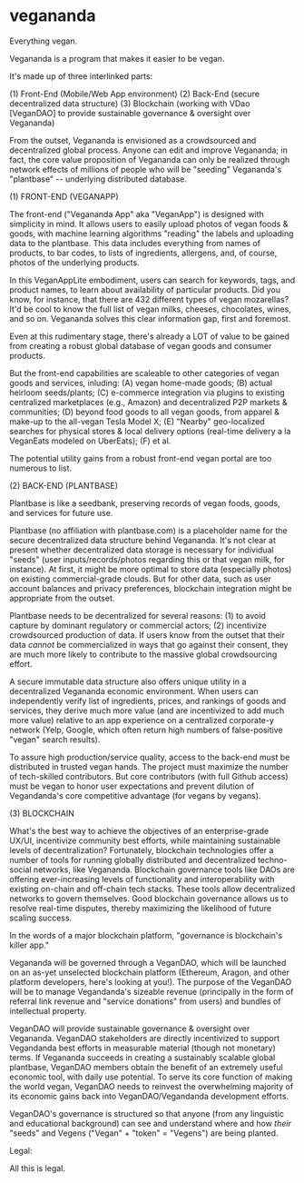 # vegananda
Everything vegan.

Vegananda is a program that makes it easier to be vegan.

It's made up of three interlinked parts: 

(1) Front-End (Mobile/Web App environment)
(2) Back-End (secure decentralized data structure) 
(3) Blockchain (working with VDao [VeganDAO] to provide sustainable governance & oversight over Vegananda)

From the outset, Vegananda is envisioned as a crowdsourced and decentralized global process. Anyone can edit and improve Vegananda; in fact, the core value proposition of Vegananda can only be realized through network effects of millions of people who will be "seeding" Vegananda's "plantbase" -- underlying distributed database.

(1) FRONT-END (VEGANAPP)

The front-end ("Vegananda App" aka "VeganApp") is designed with simplicity in mind. It allows users to easily upload photos of vegan foods & goods, with machine learning algorithms "reading" the labels and uploading data to the plantbase. This data includes everything from names of products, to bar codes, to lists of ingredients, allergens, and, of course, photos of the underlying products. 

In this VeganAppLite embodiment, users can search for keywords, tags, and product names, to learn about availability of particular products. Did you know, for instance, that there are 432 different types of vegan mozarellas? It'd be cool to know the full list of vegan milks, cheeses, chocolates, wines, and so on. Vegananda solves this clear information gap, first and foremost. 

Even at this rudimentary stage, there's already a LOT of value to be gained from creating a robust global database of vegan goods and consumer products. 

But the front-end capabilities are scaleable to other categories of vegan goods and services, inluding: (A) vegan home-made goods; (B) actual heirloom seeds/plants; (C) e-commerce integration via plugins to existing centralized marketplaces (e.g., Amazon) and decentralized P2P markets & communities; (D) beyond food goods to all vegan goods, from apparel & make-up to the all-vegan Tesla Model X; (E) "Nearby" geo-localized searches for physical stores & local delivery options (real-time delivery a la VeganEats modeled on UberEats); (F) et al. 

The potential utility gains from a robust front-end vegan portal are too numerous to list.

(2) BACK-END (PLANTBASE)

Plantbase is like a seedbank, preserving records of vegan foods, goods, and services for future use.

Plantbase (no affiliation with plantbase.com) is a placeholder name for the secure decentralized data structure behind Vegananda. It's not clear at present whether decentralized data storage is necessary for individual "seeds" (user inputs/records/photos regarding this or that vegan milk, for instance). At first, it might be more optimal to store data (especially photos) on existing commercial-grade clouds. But for other data, such as user account balances and privacy preferences, blockchain integration might be appropriate from the outset. 

Plantbase needs to be decentralized for several reasons: (1) to avoid capture by dominant regulatory or commercial actors; (2) incentivize crowdsourced production of data. If users know from the outset that their data *cannot* be commercialized in ways that go against their consent, they are much more likely to contribute to the massive global crowdsourcing effort. 

A secure immutable data structure also offers unique utility in a decentralized Vegananda economic environment. When users can independently verify list of ingredients, prices, and rankings of goods and services, they derive much more value (and are incentivized to add much more value) relative to an app experience on a centralized corporate-y network (Yelp, Google, which often return high numbers of false-positive "vegan" search results).

To assure high production/service quality, access to the back-end must be distributed in trusted vegan hands. The project must maximize the number of tech-skilled contributors. But core contributors (with full Github access) must be vegan to honor user expectations and prevent dilution of Vegandanda's core competitive advantage (for vegans by vegans).

(3) BLOCKCHAIN 

What's the best way to achieve the objectives of an enterprise-grade UX/UI, incentivize community best efforts, while maintaining sustainable levels of decentralization? Fortunately, blockchain technologies offer a number of tools for running globally distributed and decentralized techno-social networks, like Vegananda. Blockchain governance tools like DAOs are offering ever-increasing levels of functionality and interoperability with existing on-chain and off-chain tech stacks. These tools allow decentralized networks to govern themselves. Good blockchain governance allows us to resolve real-time disputes, thereby maximizing the likelihood of future scaling success.

In the words of a major blockchain platform, "governance is blockchain's killer app."

Vegananda will be governed through a VeganDAO, which will be launched on an as-yet unselected blockchain platform (Ethereum, Aragon, and other platform developers, here's looking at you!). The purpose of the VeganDAO will be to manage Vegandanda's sizeable revenue (principally in the form of referral link revenue and "service donations" from users) and bundles of intellectual property.    

VeganDAO will provide sustainable governance & oversight over Vegananda. VeganDAO stakeholders are directly incentivized to support Vegandanda best efforts in measurable material (though not monetary) terms. If Vegananda succeeds in creating a sustainably scalable global plantbase, VeganDAO members obtain the benefit of an extremely useful economic tool, with daily use potential. To serve its core function of making the world vegan, VeganDAO needs to reinvest the overwhelming majority of its economic gains back into VeganDAO/Vegandanda development efforts. 

VeganDAO's governance is structured so that anyone (from any linguistic and educational background) can see and understand where and how *their* "seeds" and Vegens ("Vegan" + "token" = "Vegens") are being planted.    

Legal:

All this is legal.
